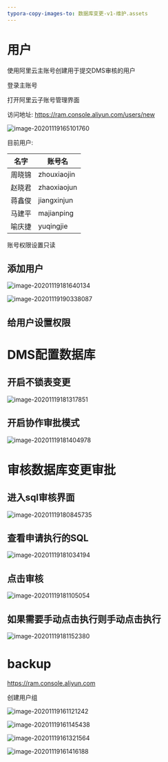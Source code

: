 ```yaml
---
typora-copy-images-to: 数据库变更-v1-维护.assets
---
```


# 用户

使用阿里云主账号创建用于提交DMS审核的用户

登录主账号

打开阿里云子账号管理界面

访问地址: https://ram.console.aliyun.com/users/new

![image-20201119165101760](数据库变更-v1-维护.assets/image-20201119165101760.png)

目前用户: 

| 名字   | 账号名      |
| ------ | ----------- |
| 周晓锦 | zhouxiaojin |
| 赵晓君 | zhaoxiaojun |
| 蒋鑫俊 | jiangxinjun |
| 马建平 | majianping  |
| 喻庆捷 | yuqingjie   |

账号权限设置只读

## 添加用户

![image-20201119181640134](数据库变更-v1-维护.assets/image-20201119181640134.png)

![image-20201119190338087](数据库变更-v1-维护.assets/image-20201119190338087.png)

## 给用户设置权限



# DMS配置数据库

## 开启不锁表变更

![image-20201119181317851](数据库变更-v1-维护.assets/image-20201119181317851.png)

## 开启协作审批模式

![image-20201119181404978](数据库变更-v1-维护.assets/image-20201119181404978.png)

# 审核数据库变更审批

## 进入sql审核界面

![image-20201119180845735](数据库变更-v1-维护.assets/image-20201119180845735.png)



## 查看申请执行的SQL

![image-20201119181034194](数据库变更-v1-维护.assets/image-20201119181034194.png)

## 点击审核

![image-20201119181105054](数据库变更-v1-维护.assets/image-20201119181105054.png)

## 如果需要手动点击执行则手动点击执行

![image-20201119181152380](数据库变更-v1-维护.assets/image-20201119181152380.png)



# backup















https://ram.console.aliyun.com

创建用户组

![image-20201119161121242](数据库变更-v1-维护.assets/image-20201119161121242.png)

![image-20201119161145438](数据库变更-v1-维护.assets/image-20201119161145438.png)

![image-20201119161321564](数据库变更-v1-维护.assets/image-20201119161321564.png)

![image-20201119161416188](数据库变更-v1-维护.assets/image-20201119161416188.png)












